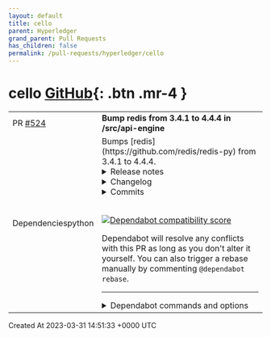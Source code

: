 ```yaml
---
layout: default
title: cello
parent: Hyperledger
grand_parent: Pull Requests
has_children: false
permalink: /pull-requests/hyperledger/cello
---
```


# cello <span class="fs-3 right-align">[GitHub](https://github.com/hyperledger/cello){: .btn .mr-4 }</span>


<div>
    <table>
        <tr>
            <td>
                PR <a href="https://github.com/hyperledger/cello/pull/524" class=".btn">#524</a>
            </td>
            <td>
                <b>
                    Bump redis from 3.4.1 to 4.4.4 in /src/api-engine
                </b>
            </td>
        </tr>
        <tr>
            <td>
                <span class="chip">Dependencies</span><span class="chip">python</span>
            </td>
            <td>
                Bumps [redis](https://github.com/redis/redis-py) from 3.4.1 to 4.4.4.
<details>
<summary>Release notes</summary>
<p><em>Sourced from <a href="https://github.com/redis/redis-py/releases">redis's releases</a>.</em></p>
<blockquote>
<h2>4.4.4</h2>
<h1>Changes</h1>
<p>Upgrade urgency: SECURITY, contains fixes to security issues.</p>
<ul>
<li>(CVE-2023-28859) - Cancelling an async future does not, properly trigger, leading to a potential data leak in specific cases.</li>
<li>(CVE-2023-28858) - Cancelling an async future does not, properly trigger, leading to a potential data leak in specific cases.</li>
</ul>
<h2>🐛 Bug Fixes</h2>
<ul>
<li>Fixing cancelled async futures (<a href="https://redirect.github.com/redis/redis-py/issues/2671">#2671</a> )</li>
</ul>
<h2>4.4.3</h2>
<h1>Changes</h1>
<p>Update urgency: HIGH: There is a critical bug that may affect a subset of users. Upgrade!</p>
<h2>🐛 Bug Fixes</h2>
<ul>
<li><a href="https://cwe.mitre.org/data/definitions/404.html">CWE-404</a> AsyncIO Race Condition Fix (<a href="https://redirect.github.com/redis/redis-py/issues/2624">#2624</a>, <a href="https://redirect.github.com/redis/redis-py/issues/2579">#2579</a>)</li>
</ul>
<h2>4.4.2</h2>
<h1>Changes</h1>
<p>Note: this release include <a href="https://redirect.github.com/redis/redis-py/issues/2548">#2548</a> and it is suggested that users upgrade immediately.</p>
<h2>🧪 Experimental Features</h2>
<ul>
<li>Add support for BF.CARD (<a href="https://redirect.github.com/redis/redis-py/issues/2545">#2545</a>)</li>
</ul>
<h2>🚀 New Features</h2>
<ul>
<li>Add support for custom connection pool class in NodesManager (<a href="https://redirect.github.com/redis/redis-py/issues/2547">#2547</a>)</li>
</ul>
<h2>🐛 Bug Fixes</h2>
<ul>
<li>Allow replica to master promotion in nodes_cache (<a href="https://redirect.github.com/redis/redis-py/issues/2549">#2549</a>)</li>
<li>Security Fix: Updating graph parser for potential injection cases (<a href="https://redirect.github.com/redis/redis-py/issues/2548">#2548</a>)</li>
</ul>
<h2>Contributors</h2>
<p>We'd like to thank all the contributors who worked on this release!</p>
<p><a href="https://github.com/Threated"><code>@​Threated</code></a>, <a href="https://github.com/dvora-h"><code>@​dvora-h</code></a>, <a href="https://github.com/shacharPash"><code>@​shacharPash</code></a> and <a href="https://github.com/zakaf"><code>@​zakaf</code></a></p>
<h2>4.4.1</h2>
<h1>Changes</h1>
<h2>🚀 New Features</h2>
<ul>
<li>Add dialect to <code>FT.AGGREGATE</code> (<a href="https://redirect.github.com/redis/redis-py/issues/2537">#2537</a>)</li>
</ul>
<!-- raw HTML omitted -->
</blockquote>
<p>... (truncated)</p>
</details>
<details>
<summary>Changelog</summary>
<p><em>Sourced from <a href="https://github.com/redis/redis-py/blob/master/CHANGES">redis's changelog</a>.</em></p>
<blockquote>
<pre><code>* Allow data to drain from async PythonParser when reading during a disconnect()
* Use asyncio.timeout() instead of async_timeout.timeout() for python &gt;= 3.11 ([#2602](https://github.com/redis/redis-py/issues/2602))
* Add test and fix async HiredisParser when reading during a disconnect() ([#2349](https://github.com/redis/redis-py/issues/2349))
* Use hiredis-py pack_command if available.
* Support `.unlink()` in ClusterPipeline
* Simplify synchronous SocketBuffer state management
* Fix string cleanse in Redis Graph
* Make PythonParser resumable in case of error ([#2510](https://github.com/redis/redis-py/issues/2510))
* Add `timeout=None` in `SentinelConnectionManager.read_response`
* Documentation fix: password protected socket connection ([#2374](https://github.com/redis/redis-py/issues/2374))
* Allow `timeout=None` in `PubSub.get_message()` to wait forever
* add `nowait` flag to `asyncio.Connection.disconnect()`
* Update README.md links
* Fix timezone handling for datetime to unixtime conversions
* Fix start_id type for XAUTOCLAIM
* Remove verbose logging from cluster.py
* Add retry mechanism to async version of Connection
* Compare commands case-insensitively in the asyncio command parser
* Allow negative `retries` for `Retry` class to retry forever
* Add `items` parameter to `hset` signature
* Create codeql-analysis.yml ([#1988](https://github.com/redis/redis-py/issues/1988)). Thanks @chayim
* Add limited support for Lua scripting with RedisCluster
* Implement `.lock()` method on RedisCluster
* Fix cursor returned by SCAN for RedisCluster &amp; change default target to PRIMARIES
* Fix scan_iter for RedisCluster
* Remove verbose logging when initializing ClusterPubSub, ClusterPipeline or RedisCluster
* Fix broken connection writer lock-up for asyncio ([#2065](https://github.com/redis/redis-py/issues/2065))
* Fix auth bug when provided with no username ([#2086](https://github.com/redis/redis-py/issues/2086))
* Fix missing ClusterPipeline._lock ([#2189](https://github.com/redis/redis-py/issues/2189))
* Added dynaminc_startup_nodes configuration to RedisCluster
* Fix reusing the old nodes' connections when cluster topology refresh is being done
* Fix RedisCluster to immediately raise AuthenticationError without a retry
* ClusterPipeline Doesn't Handle ConnectionError for Dead Hosts ([#2225](https://github.com/redis/redis-py/issues/2225))
* Remove compatibility code for old versions of Hiredis, drop Packaging dependency
* The `deprecated` library is no longer a dependency
* Failover handling improvements for RedisCluster and Async RedisCluster ([#2377](https://github.com/redis/redis-py/issues/2377))
* Fixed &quot;cannot pickle '_thread.lock' object&quot; bug ([#2354](https://github.com/redis/redis-py/issues/2354), [#2297](https://github.com/redis/redis-py/issues/2297))
* Added CredentialsProvider class to support password rotation
* Enable Lock for asyncio cluster mode
* Fix Sentinel.execute_command doesn't execute across the entire sentinel cluster bug ([#2458](https://github.com/redis/redis-py/issues/2458))
* Added a replacement for the default cluster node in the event of failure ([#2463](https://github.com/redis/redis-py/issues/2463))
* Fix for Unhandled exception related to self.host with unix socket ([#2496](https://github.com/redis/redis-py/issues/2496))
</code></pre>
<ul>
<li>4.1.3 (Feb 8, 2022)
<ul>
<li>Fix flushdb and flushall (<a href="https://redirect.github.com/redis/redis-py/issues/1926">#1926</a>)</li>
<li>Add redis5 and redis4 dockers (<a href="https://redirect.github.com/redis/redis-py/issues/1871">#1871</a>)</li>
<li>Change json.clear test multi to be up to date with redisjson (<a href="https://redirect.github.com/redis/redis-py/issues/1922">#1922</a>)</li>
<li>Fixing volume for unstable_cluster docker (<a href="https://redirect.github.com/redis/redis-py/issues/1914">#1914</a>)</li>
<li>Update changes file with changes since 4.0.0-beta2 (<a href="https://redirect.github.com/redis/redis-py/issues/1915">#1915</a>)</li>
</ul>
</li>
<li>4.1.2 (Jan 27, 2022)</li>
</ul>
<!-- raw HTML omitted -->
</blockquote>
<p>... (truncated)</p>
</details>
<details>
<summary>Commits</summary>
<ul>
<li><a href="https://github.com/redis/redis-py/commit/49d9cb751c7c30546fc86d11f8168d7aa007edae"><code>49d9cb7</code></a> Version 4.4.4 (<a href="https://redirect.github.com/redis/redis-py/issues/2671">#2671</a>)</li>
<li><a href="https://github.com/redis/redis-py/commit/b3c89acd0ffe8303649ad8207bc911b1d6a033eb"><code>b3c89ac</code></a> AsyncIO Race Condition Fix (<a href="https://redirect.github.com/redis/redis-py/issues/2640">#2640</a>)</li>
<li><a href="https://github.com/redis/redis-py/commit/8592cacf9e5069f8f6d392a2bc02aeade87c9d69"><code>8592cac</code></a> version 4.4.2 (<a href="https://redirect.github.com/redis/redis-py/issues/2550">#2550</a>)</li>
<li><a href="https://github.com/redis/redis-py/commit/be84b930266932bc81fd5390e6963621ef0b97da"><code>be84b93</code></a> Add support to BF.CARD (<a href="https://redirect.github.com/redis/redis-py/issues/2545">#2545</a>)</li>
<li><a href="https://github.com/redis/redis-py/commit/7dd73a306add608807c372a98d833b7cb3394681"><code>7dd73a3</code></a> add support for custom connection pool class in NodesManager (<a href="https://redirect.github.com/redis/redis-py/issues/2547">#2547</a>)</li>
<li><a href="https://github.com/redis/redis-py/commit/bae6385c1b0097a1d85c7825604170477d193481"><code>bae6385</code></a> allow replica to master promotion in nodes_cache (<a href="https://redirect.github.com/redis/redis-py/issues/2549">#2549</a>)</li>
<li><a href="https://github.com/redis/redis-py/commit/4a825bc76b668951923c57aaff1020c3892f8de2"><code>4a825bc</code></a> String cleanse (<a href="https://redirect.github.com/redis/redis-py/issues/2548">#2548</a>)</li>
<li><a href="https://github.com/redis/redis-py/commit/f46d7f3ef7ce64f90acd4a3dcc14375ab9ae9c9d"><code>f46d7f3</code></a> Version 4.4.1 (<a href="https://redirect.github.com/redis/redis-py/issues/2544">#2544</a>)</li>
<li><a href="https://github.com/redis/redis-py/commit/c7600b4c7e558d3c05485f76cfcdd3e807c6b13e"><code>c7600b4</code></a> add type checking for graph <strong>eq</strong> (<a href="https://redirect.github.com/redis/redis-py/issues/2531">#2531</a>)</li>
<li><a href="https://github.com/redis/redis-py/commit/decd1f6ae5434b111c5b125263549d8743275e51"><code>decd1f6</code></a> ValueError must be AttributeError in <strong>init</strong>.py (<a href="https://redirect.github.com/redis/redis-py/issues/2542">#2542</a>)</li>
<li>Additional commits viewable in <a href="https://github.com/redis/redis-py/compare/3.4.1...v4.4.4">compare view</a></li>
</ul>
</details>
<br />


[![Dependabot compatibility score](https://dependabot-badges.githubapp.com/badges/compatibility_score?dependency-name=redis&package-manager=pip&previous-version=3.4.1&new-version=4.4.4)](https://docs.github.com/en/github/managing-security-vulnerabilities/about-dependabot-security-updates#about-compatibility-scores)

Dependabot will resolve any conflicts with this PR as long as you don't alter it yourself. You can also trigger a rebase manually by commenting `@dependabot rebase`.

[//]: # (dependabot-automerge-start)
[//]: # (dependabot-automerge-end)

---

<details>
<summary>Dependabot commands and options</summary>
<br />

You can trigger Dependabot actions by commenting on this PR:
- `@dependabot rebase` will rebase this PR
- `@dependabot recreate` will recreate this PR, overwriting any edits that have been made to it
- `@dependabot merge` will merge this PR after your CI passes on it
- `@dependabot squash and merge` will squash and merge this PR after your CI passes on it
- `@dependabot cancel merge` will cancel a previously requested merge and block automerging
- `@dependabot reopen` will reopen this PR if it is closed
- `@dependabot close` will close this PR and stop Dependabot recreating it. You can achieve the same result by closing it manually
- `@dependabot ignore this major version` will close this PR and stop Dependabot creating any more for this major version (unless you reopen the PR or upgrade to it yourself)
- `@dependabot ignore this minor version` will close this PR and stop Dependabot creating any more for this minor version (unless you reopen the PR or upgrade to it yourself)
- `@dependabot ignore this dependency` will close this PR and stop Dependabot creating any more for this dependency (unless you reopen the PR or upgrade to it yourself)
You can disable automated security fix PRs for this repo from the [Security Alerts page](https://github.com/hyperledger/cello/network/alerts).

</details>
            </td>
        </tr>
    </table>
    <div class="right-align">
        Created At 2023-03-31 14:51:33 +0000 UTC
    </div>
</div>

